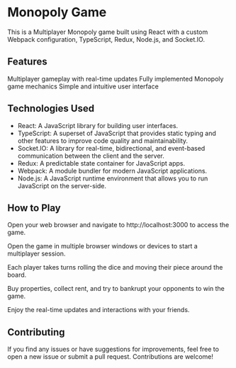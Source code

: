 # Monopoly Game #
This is a Multiplayer Monopoly game built using React with a custom Webpack configuration, TypeScript, Redux, Node.js, and Socket.IO.


## Features ##
Multiplayer gameplay with real-time updates
Fully implemented Monopoly game mechanics
Simple and intuitive user interface

## Technologies Used ##
- React: A JavaScript library for building user interfaces.
- TypeScript: A superset of JavaScript that provides static typing and other features to improve code quality and maintainability.
- Socket.IO: A library for real-time, bidirectional, and event-based communication between the client and the server.
- Redux: A predictable state container for JavaScript apps.
- Webpack: A module bundler for modern JavaScript applications.
- Node.js: A JavaScript runtime environment that allows you to run JavaScript on the server-side.

## How to Play ## 
Open your web browser and navigate to http://localhost:3000 to access the game.

Open the game in multiple browser windows or devices to start a multiplayer session.

Each player takes turns rolling the dice and moving their piece around the board.

Buy properties, collect rent, and try to bankrupt your opponents to win the game.

Enjoy the real-time updates and interactions with your friends.

## Contributing ## 
If you find any issues or have suggestions for improvements, feel free to open a new issue or submit a pull request. Contributions are welcome!
